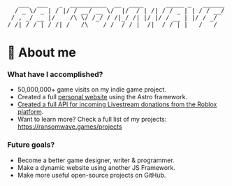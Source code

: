 <pre>
   ___  ___   _  __________  __  ____      _____ _   ______
  / _ \/ _ | / |/ / __/ __ \/  |/  / | /| / / _ | | / / __/
 / , _/ __ |/    /\ \/ /_/ / /|_/ /| |/ |/ / __ | |/ / _/  
/_/|_/_/ |_/_/|_/___/\____/_/  /_/ |__/|__/_/ |_|___/___/  
</pre>

# 📂 About me
### What have I accomplished?
- 50,000,000+ game visits on my indie game project.
- Created a full [personal website](https://ransomwave.games/) using the Astro framework.
- [Created a full API for incoming Livestream donations from the Roblox platform](https://github.com/Ransomwave/Roblox-Stream-Donations).
- Want to learn more? Check a full list of my projects: https://ransomwave.games/projects
### Future goals?
- Become a better game designer, writer & programmer.
- Make a dynamic website using another JS Framework.
- Make more useful open-source projects on GitHub.
